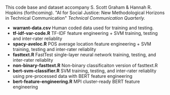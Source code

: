 This code base and dataset accompany S. Scott Graham & Hannah R. Hopkins (forthcoming). "AI for Social Justice: New Methodological Horizons in
Technical Communication" *Technical Communication Quarterly.* 

- **warrant-data.csv** Human coded data used for training and testing. 
- **tf-idf-var-code.R** TF-IDF feature engineering + SVM training, testing and inter-rater reliablity
- **spacy-aveloc.R** POS average location feature engineering  + SVM training, testing and inter-rater reliablity
- **fasttext.R** FastTest single-layer neural network training, testing, and inter-rater reliablity
- **non-binary-fasttext.R** Non-binary classificaiton version of fasttext.R
- **bert-svm-classifier.R** SVM training, testing, and inter-rater reliablity using pre-processed data with BERT feature engineering
- **bert-feature-engineering.R** MPI cluster-ready BERT feature engineering 
